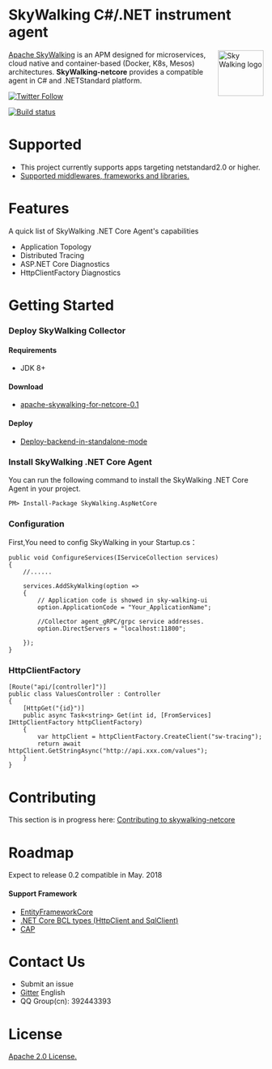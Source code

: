 SkyWalking C#/.NET instrument agent
==========

<img src="https://skywalkingtest.github.io/page-resources/3.0/skywalking.png" alt="Sky Walking logo" height="90px" align="right" />

[Apache SkyWalking](https://github.com/apache/incubator-skywalking) is an APM designed for microservices, cloud native and container-based (Docker, K8s, Mesos) architectures. **SkyWalking-netcore** provides a compatible agent in C# and .NETStandard platform.

[![Twitter Follow](https://img.shields.io/twitter/follow/asfskywalking.svg?style=for-the-badge&label=Follow&logo=twitter)](https://twitter.com/AsfSkyWalking)

[![Build status](https://ci.appveyor.com/api/projects/status/fl6vucwfn1vu94dv/branch/master?svg=true)](https://ci.appveyor.com/project/wu-sheng/skywalking-csharp/branch/master)

# Supported
- This project currently supports apps targeting netstandard2.0 or higher.
- [Supported middlewares, frameworks and libraries.](docs/Supported-list.md)

# Features
A quick list of SkyWalking .NET Core Agent's capabilities
- Application Topology
- Distributed Tracing
- ASP.NET Core Diagnostics
- HttpClientFactory Diagnostics

# Getting Started

### Deploy SkyWalking Collector

#### Requirements
- JDK 8+

#### Download
- [apache-skywalking-for-netcore-0.1](https://github.com/OpenSkywalking/skywalking-netcore/releases)

#### Deploy
- [Deploy-backend-in-standalone-mode](https://github.com/apache/incubator-skywalking/blob/master/docs/en/Deploy-backend-in-standalone-mode.md#quick-start)

### Install SkyWalking .NET Core Agent

You can run the following command to install the SkyWalking .NET Core Agent in your project.

```
PM> Install-Package SkyWalking.AspNetCore
```

### Configuration
First,You need to config SkyWalking in your Startup.cs：
```
public void ConfigureServices(IServiceCollection services)
{
    //......

    services.AddSkyWalking(option =>
    {
        // Application code is showed in sky-walking-ui
        option.ApplicationCode = "Your_ApplicationName";

        //Collector agent_gRPC/grpc service addresses.
        option.DirectServers = "localhost:11800";
        
    });
}
```

### HttpClientFactory

```
[Route("api/[controller]")]
public class ValuesController : Controller
{
    [HttpGet("{id}")]
    public async Task<string> Get(int id, [FromServices] IHttpClientFactory httpClientFactory)
    {
        var httpClient = httpClientFactory.CreateClient("sw-tracing");
        return await httpClient.GetStringAsync("http://api.xxx.com/values");
    }
}
```

# Contributing
This section is in progress here: [Contributing to skywalking-netcore](/CONTIBUTING.md)

# Roadmap
Expect to release 0.2 compatible in May. 2018

#### Support Framework
- [EntityFrameworkCore](https://github.com/aspnet/EntityFrameworkCore)
- [.NET Core BCL types (HttpClient and SqlClient)](https://github.com/dotnet/corefx)
- [CAP](https://github.com/dotnetcore/CAP)

# Contact Us
* Submit an issue
* [Gitter](https://gitter.im/openskywalking/Lobby) English
* QQ Group(cn): 392443393

# License
[Apache 2.0 License.](/LICENSE)
